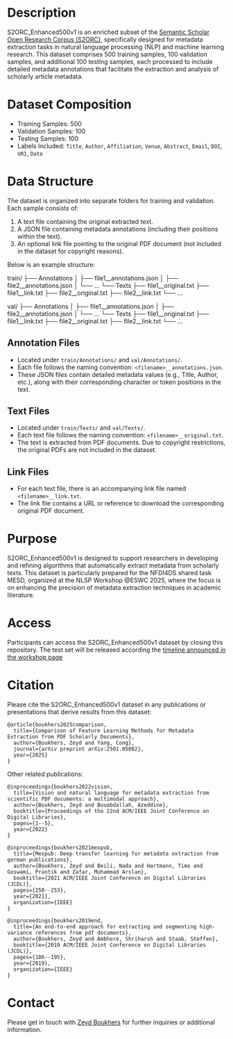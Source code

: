 # Description 

S2ORC_Enhanced500v1 is an enriched subset of the [Semantic Scholar Open Research Corpus (S2ORC)](https://github.com/allenai/s2orc), specifically designed for metadata extraction tasks in natural language processing (NLP) and machine learning research. This dataset comprises 500 training samples, 100 validation samples, and additional 100 testing samples, each processed to include detailed metadata annotations that facilitate the extraction and analysis of scholarly article metadata.

# Dataset Composition
* Training Samples: 500
* Validation Samples: 100
* Testing Samples: 100
* Labels Included: `Title`, `Author`, `Affiliation`, `Venue`, `Abstract`, `Email`, `DOI`, `URI`, `Date`

# Data Structure

The dataset is organized into separate folders for training and validation. Each sample consists of:
1. A text file containing the original extracted text.
2. A JSON file containing metadata annotations (including their positions within the text).
3. An optional link file pointing to the original PDF document (not included in the dataset for copyright reasons).

Below is an example structure:

train/ ├── Annotations │ ├── file1__annotations.json │ ├── file2__annotations.json │ └── ... └── Texts ├── file1__original.txt ├── file1__link.txt ├── file2__original.txt ├── file2__link.txt └── ...

val/ ├── Annotations │ ├── file1__annotations.json │ ├── file2__annotations.json │ └── ... └── Texts ├── file1__original.txt ├── file1__link.txt ├── file2__original.txt ├── file2__link.txt └── ...

## Annotation Files
- Located under `train/Annotations/` and `val/Annotations/`.
- Each file follows the naming convention: `<filename>__annotations.json`.
- These JSON files contain detailed metadata values (e.g., Title, Author, etc.), along with their corresponding character or token positions in the text.

## Text Files
- Located under `train/Texts/` and `val/Texts/`.
- Each text file follows the naming convention: `<filename>__original.txt`.
- The text is extracted from PDF documents. Due to copyright restrictions, the original PDFs are not included in the dataset.

## Link Files
- For each text file, there is an accompanying link file named `<filename>__link.txt`.
- The link file contains a URL or reference to download the corresponding original PDF document.


# Purpose
S2ORC_Enhanced500v1 is designed to support researchers in developing and refining algorithms that automatically extract metadata from scholarly texts. This dataset is particularly prepared for the NFDI4DS shared task MESD, organized at the NLSP Workshop @ESWC 2025, where the focus is on enhancing the precision of metadata extraction techniques in academic literature.

# Access
Participants can access the S2ORC_Enhanced500v1 dataset by closing this repository. The test set will be released according the [timeline announced in the workshop page](https://nfdi4ds.github.io/nslp2025/docs/mesd_shared_task.html)

# Citation
Please cite the S2ORC_Enhanced500v1 dataset in any publications or presentations that derive results from this dataset:
```
@article{boukhers2025comparison,
  title={Comparison of Feature Learning Methods for Metadata Extraction from PDF Scholarly Documents},
  author={Boukhers, Zeyd and Yang, Cong},
  journal={arXiv preprint arXiv:2501.05082},
  year={2025}
}
```
Other related publications: 

```
@inproceedings{boukhers2022vision,
  title={Vision and natural language for metadata extraction from scientific PDF documents: a multimodal approach},
  author={Boukhers, Zeyd and Bouabdallah, Azeddine},
  booktitle={Proceedings of the 22nd ACM/IEEE Joint Conference on Digital Libraries},
  pages={1--5},
  year={2022}
}
```

```
@inproceedings{boukhers2021mexpub,
  title={Mexpub: Deep transfer learning for metadata extraction from german publications},
  author={Boukhers, Zeyd and Beili, Nada and Hartmann, Timo and Goswami, Prantik and Zafar, Muhammad Arslan},
  booktitle={2021 ACM/IEEE Joint Conference on Digital Libraries (JCDL)},
  pages={250--253},
  year={2021},
  organization={IEEE}
}
```

```
@inproceedings{boukhers2019end,
  title={An end-to-end approach for extracting and segmenting high-variance references from pdf documents},
  author={Boukhers, Zeyd and Ambhore, Shriharsh and Staab, Steffen},
  booktitle={2019 ACM/IEEE Joint Conference on Digital Libraries (JCDL)},
  pages={186--195},
  year={2019},
  organization={IEEE}
}
```

# Contact
Please get in touch with [Zeyd Boukhers](zeyd.boukhers@fit.fraunhofer.de) for further inquiries or additional information.


